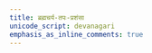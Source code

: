 ```yaml
---
title: ब्रह्मचर्य-तपः-प्रशंसा
unicode_script: devanagari
emphasis_as_inline_comments: true
---
```


